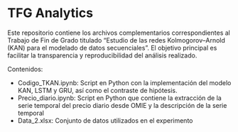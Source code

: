 # TFG Analytics
Este repositorio contiene los archivos complementarios correspondientes al Trabajo de Fin de Grado titulado “Estudio de las redes Kolmogorov–Arnold (KAN) para el modelado de datos secuenciales”. El objetivo principal es facilitar la transparencia y reproducibilidad del análisis realizado.

Contenidos:
- Codigo_TKAN.ipynb: Script en Python con la implementación del modelo KAN, LSTM y GRU, así como el contraste de hipótesis.
- Precio_diario.ipynb: Script en Python que contiene la extracción de la serie temporal del precio diario desde OMIE y la descripción de la serie temporal
- Data_2.xlsx: Conjunto de datos utilizados en el experimento

